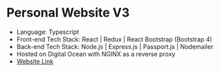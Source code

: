 # Personal Website V3

* Language: Typescript
* Front-end Tech Stack: React | Redux | React Bootstrap (Bootstrap 4)
* Back-end Tech Stack: Node.js | Express.js | Passport.js | Nodemailer
* Hosted on Digital Ocean with NGINX as a reverse proxy
* [Website Link](https://tianyu.wang "Terry Wang")
<!-- * **Under Development** -->